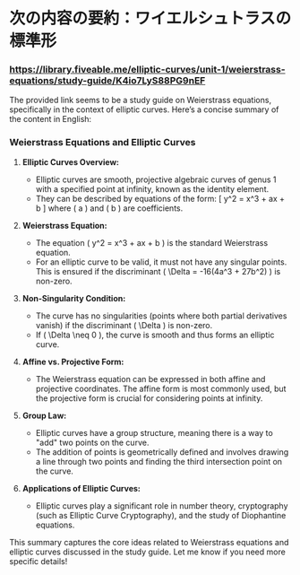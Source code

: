 # 次の内容の要約：ワイエルシュトラスの標準形
### https://library.fiveable.me/elliptic-curves/unit-1/weierstrass-equations/study-guide/K4io7LyS88PG9nEF

The provided link seems to be a study guide on Weierstrass equations, specifically in the context of elliptic curves. Here’s a concise summary of the content in English:

### Weierstrass Equations and Elliptic Curves

1. **Elliptic Curves Overview:**
   - Elliptic curves are smooth, projective algebraic curves of genus 1 with a specified point at infinity, known as the identity element.
   - They can be described by equations of the form:
     \[
     y^2 = x^3 + ax + b
     \]
     where \( a \) and \( b \) are coefficients.

2. **Weierstrass Equation:**
   - The equation \( y^2 = x^3 + ax + b \) is the standard Weierstrass equation.
   - For an elliptic curve to be valid, it must not have any singular points. This is ensured if the discriminant \( \Delta = -16(4a^3 + 27b^2) \) is non-zero.
   
3. **Non-Singularity Condition:**
   - The curve has no singularities (points where both partial derivatives vanish) if the discriminant \( \Delta \) is non-zero.
   - If \( \Delta \neq 0 \), the curve is smooth and thus forms an elliptic curve.

4. **Affine vs. Projective Form:**
   - The Weierstrass equation can be expressed in both affine and projective coordinates. The affine form is most commonly used, but the projective form is crucial for considering points at infinity.

5. **Group Law:**
   - Elliptic curves have a group structure, meaning there is a way to "add" two points on the curve.
   - The addition of points is geometrically defined and involves drawing a line through two points and finding the third intersection point on the curve.

6. **Applications of Elliptic Curves:**
   - Elliptic curves play a significant role in number theory, cryptography (such as Elliptic Curve Cryptography), and the study of Diophantine equations.

This summary captures the core ideas related to Weierstrass equations and elliptic curves discussed in the study guide. Let me know if you need more specific details!
